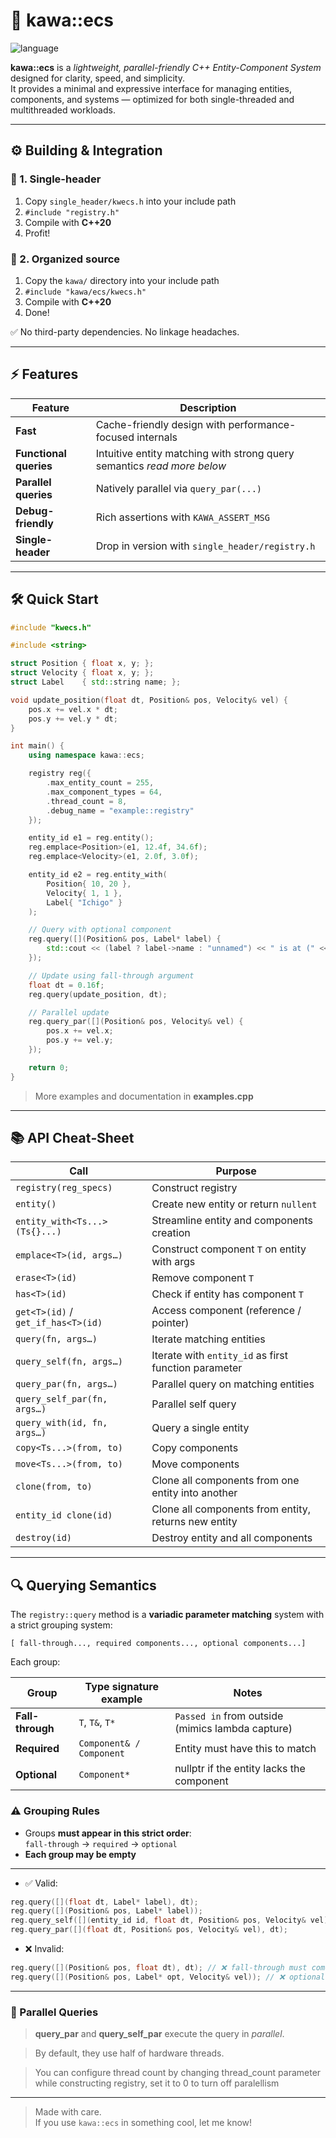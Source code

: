 # 🧩 kawa::ecs

![language](https://img.shields.io/badge/C%2B%2B-20-blue.svg)

**kawa::ecs** is a *lightweight, parallel-friendly C++ Entity-Component System* designed for clarity, speed, and simplicity.  
It provides a minimal and expressive interface for managing entities, components, and systems — optimized for both single-threaded and multithreaded workloads.

---

## ⚙️ Building & Integration

### 🔹 1. Single-header
1. Copy `single_header/kwecs.h` into your include path  
2. `#include "registry.h"`  
3. Compile with **C++20**  
4. Profit!

### 🔹 2. Organized source
1. Copy the `kawa/` directory into your include path  
2. `#include "kawa/ecs/kwecs.h"`  
3. Compile with **C++20**  
4. Done!

✅ No third-party dependencies. No linkage headaches.

---

## ⚡ Features

| Feature                    | Description                                                            |
|---------------------------|-------------------------------------------------------------------------|
| **Fast**                  | Cache-friendly design with performance-focused internals                |
| **Functional queries**    | Intuitive entity matching with strong query semantics *read more below* |
| **Parallel queries**      | Natively parallel via `query_par(...)`                                  |
| **Debug-friendly**        | Rich assertions with `KAWA_ASSERT_MSG`                                  |
| **Single-header**         | Drop in version with `single_header/registry.h`                         |

---

## 🛠️ Quick Start

```cpp
#include "kwecs.h"

#include <string>

struct Position { float x, y; };
struct Velocity { float x, y; };
struct Label    { std::string name; };

void update_position(float dt, Position& pos, Velocity& vel) {
    pos.x += vel.x * dt;
    pos.y += vel.y * dt;
}

int main() {
    using namespace kawa::ecs;

    registry reg({
        .max_entity_count = 255,
        .max_component_types = 64,
        .thread_count = 8,
        .debug_name = "example::registry"
    });

    entity_id e1 = reg.entity();
    reg.emplace<Position>(e1, 12.4f, 34.6f);
    reg.emplace<Velocity>(e1, 2.0f, 3.0f);

    entity_id e2 = reg.entity_with(
        Position{ 10, 20 },
        Velocity{ 1, 1 },
        Label{ "Ichigo" }
    );

    // Query with optional component
    reg.query([](Position& pos, Label* label) {
        std::cout << (label ? label->name : "unnamed") << " is at (" << pos.x << ", " << pos.y << ")\n";
    });

    // Update using fall-through argument
    float dt = 0.16f;
    reg.query(update_position, dt);

    // Parallel update
    reg.query_par([](Position& pos, Velocity& vel) {
        pos.x += vel.x;
        pos.y += vel.y;
    });

    return 0;
}

```
> More examples and documentation in **examples.cpp**
---

## 📚 API Cheat‑Sheet

| Call                                 | Purpose                                              |
| ------------------------------------ | ---------------------------------------------------- |
| `registry(reg_specs)`                | Construct registry                                   |
| `entity()`                           | Create new entity or return `nullent`                |
| `entity_with<Ts...>(Ts{}...)`        | Streamline entity and components creation            |
| `emplace<T>(id, args…)`              | Construct component `T` on entity with args          |
| `erase<T>(id)`                       | Remove component `T`                                 |
| `has<T>(id)`                         | Check if entity has component `T`                    |
| `get<T>(id)` / `get_if_has<T>(id)`   | Access component (reference / pointer)               |
| `query(fn, args…)`                   | Iterate matching entities                            |
| `query_self(fn, args…)`              | Iterate with `entity_id` as first function parameter |
| `query_par(fn, args…)`               | Parallel query on matching entities                  |
| `query_self_par(fn, args…)`          | Parallel self query                                  |
| `query_with(id, fn, args…)`          | Query a single entity                                |
| `copy<Ts...>(from, to)`              | Copy components                                      |
| `move<Ts...>(from, to)`              | Move components                                      |
| `clone(from, to)`                    | Clone all components from one entity into another    |
| `entity_id clone(id)`                | Clone all components from entity, returns new entity |
| `destroy(id)`                        | Destroy entity and all components                    |


---

## 🔍 Querying Semantics

The `registry::query` method is a **variadic parameter matching** system with a strict grouping system:

```
[ fall-through..., required components..., optional components...]
```

Each group:

| Group            | Type signature example        | Notes                                            |
|------------------|-------------------------------|--------------------------------------------------|
| **Fall-through** | `T`, `T&`, `T*`               | `Passed in` from outside (mimics lambda capture) |
| **Required**     | `Component& / Component`      | Entity must have this to match                   |
| **Optional**     | `Component*`                  | nullptr if the entity lacks the component        |

### ⚠️ Grouping Rules

- Groups **must appear in this strict order**:  
  `fall-through` → `required` → `optional`
- **Each group may be empty**
 
---

- ✅ Valid:

```cpp
reg.query([](float dt, Label* label), dt);
reg.query([](Position& pos, Label* label));
reg.query_self([](entity_id id, float dt, Position& pos, Velocity& vel), dt);
reg.query_par([](float dt, Position& pos, Velocity& vel), dt);
```

- ❌ Invalid:

```cpp
reg.query([](Position& pos, float dt), dt); // ❌ fall-through must come first
reg.query([](Position& pos, Label* opt, Velocity& vel)); // ❌ optional must come last
```

---

### 🧵 Parallel Queries
> **query_par** and **query_self_par** execute the query in *parallel*.

> By default, they use half of hardware threads.
                                            
> You can configure thread count by changing thread_count parameter while constructing registry, set it to 0 to turn off paralellism

---

> Made with care.  
> If you use `kawa::ecs` in something cool, let me know!
